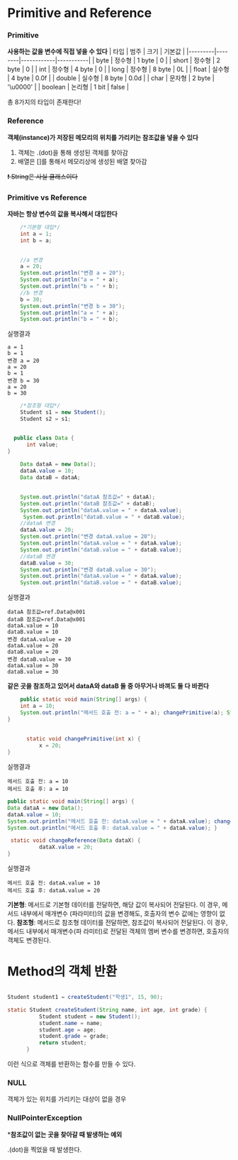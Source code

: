# Primitive and Reference


### Primitive 
**사용하는 값을 변수에 직접 넣을 수 있다**
| 타입    | 범주   | 크기       | 기본값    |
|---------|--------|------------|-----------|
| byte    | 정수형 | 1 byte     | 0         |
| short   | 정수형 | 2 byte     | 0         |
| int     | 정수형 | 4 byte     | 0         |
| long    | 정수형 | 8 byte     | 0L        |
| float   | 실수형 | 4 byte     | 0.0f      |
| double  | 실수형 | 8 byte     | 0.0d      |
| char    | 문자형 | 2 byte     | '\u0000'  |
| boolean | 논리형 | 1 bit      | false     |

총 8가지의 타입이 존재한다!


### Reference
**객체(instance)가 저장된 메모리의 위치를 가리키는 참조값을 넣을 수 있다**
1. 객체는 .(dot)을 통해 생성된 객체를 찾아감
2. 배열은 []를 통해서 메모리상에 생성된 배열 찾아감

~~❗️ String은 사실 클래스이다~~


### Primitive vs Reference
**자바는 항상 변수의 값을 복사해서 대입한다**

~~~java
    /*기본형 대입*/
    int a = 1;
    int b = a;

     
    //a 변경
    a = 20;
    System.out.println("변경 a = 20");  
    System.out.println("a = " + a); 
    System.out.println("b = " + b);
    //b 변경
    b = 30;
    System.out.println("변경 b = 30");  
    System.out.println("a = " + a);     
    System.out.println("b = " + b);
~~~
실행결과 
```
a = 1
b = 1
변경 a = 20 
a = 20
b = 1
변경 b = 30 
a = 20
b = 30
```
~~~java
    /*참조형 대입*/
    Student s1 = new Student();
    Student s2 = s1;


  public class Data {
      int value;
}
    
    Data dataA = new Data();
    dataA.value = 10;
    Data dataB = dataA;
    

    System.out.println("dataA 참조값=" + dataA); 
    System.out.println("dataB 참조값=" + dataB); 
    System.out.println("dataA.value = " + dataA.value);
     System.out.println("dataB.value = " + dataB.value);
    //dataA 변경
    dataA.value = 20;
    System.out.println("변경 dataA.value = 20"); 
    System.out.println("dataA.value = " + dataA.value); 
    System.out.println("dataB.value = " + dataB.value);
    //dataB 변경
    dataB.value = 30;
    System.out.println("변경 dataB.value = 30"); 
    System.out.println("dataA.value = " + dataA.value); 
    System.out.println("dataB.value = " + dataB.value);
~~~
실행결과
```
dataA 참조값=ref.Data@x001 
dataB 참조값=ref.Data@x001 
dataA.value = 10 
dataB.value = 10
변경 dataA.value = 20 
dataA.value = 20 
dataB.value = 20
변경 dataB.value = 30 
dataA.value = 30 
dataB.value = 30
```
**같은 곳을 참조하고 있어서 dataA와 dataB 둘 중 아무거나 바껴도 둘 다 바뀐다**

~~~java
    public static void main(String[] args) {
    int a = 10;
    System.out.println("메서드 호출 전: a = " + a); changePrimitive(a); System.out.println("메서드 호출 후: a = " + a);
}
   
   
      static void changePrimitive(int x) {
          x = 20;
}
~~~

실행결과

```
메서드 호출 전: a = 10 
메서드 호출 후: a = 10
```

~~~java
public static void main(String[] args) {
Data dataA = new Data();
dataA.value = 10;
System.out.println("메서드 호출 전: dataA.value = " + dataA.value); changeReference(dataA);
System.out.println("메서드 호출 후: dataA.value = " + dataA.value); }

 static void changeReference(Data dataX) {
          dataX.value = 20;
}
~~~

실행결과

```
메서드 호출 전: dataA.value = 10 
메서드 호출 후: dataA.value = 20
```



**기본형**: 메서드로 기본형 데이터를 전달하면, 해당 값이 복사되어 전달된다. 이 경우, 메서드 내부에서 매개변수 (파라미터)의 값을 변경해도, 호출자의 변수 값에는 영향이 없다.
**참조형**: 메서드로 참조형 데이터를 전달하면, 참조값이 복사되어 전달된다. 이 경우, 메서드 내부에서 매개변수(파 라미터)로 전달된 객체의 멤버 변수를 변경하면, 호출자의 객체도 변경된다.


# Method의 객체 반환

~~~java

Student student1 = createStudent("학생1", 15, 90);

static Student createStudent(String name, int age, int grade) {
          Student student = new Student();
          student.name = name;
          student.age = age;
          student.grade = grade;
          return student;
      }
~~~

이런 식으로 객체를 반환하는 함수를 만들 수 있다.

### NULL
객체가 있는 위치를 가리키는 대상이 없을 경우

### NullPointerException
***참조값이 없는 곳을 찾아갈 때 발생하는 예외**

.(dot)을 찍었을 때 발생한다.
